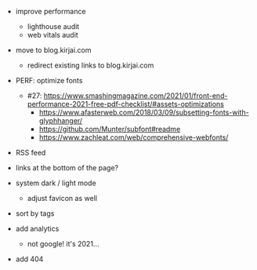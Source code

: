- improve performance
  - lighthouse audit
  - web vitals audit
- move to blog.kirjai.com

  - redirect existing links to blog.kirjai.com

- PERF: optimize fonts
  - #27: https://www.smashingmagazine.com/2021/01/front-end-performance-2021-free-pdf-checklist/#assets-optimizations
    - https://www.afasterweb.com/2018/03/09/subsetting-fonts-with-glyphhanger/
    - https://github.com/Munter/subfont#readme
    - https://www.zachleat.com/web/comprehensive-webfonts/
- RSS feed
- links at the bottom of the page?
- system dark / light mode
  - adjust favicon as well
- sort by tags
- add analytics
  - not google! it's 2021...
- add 404
